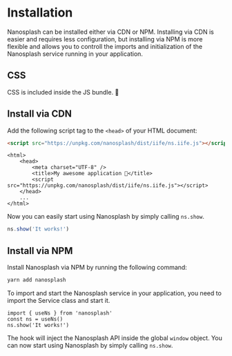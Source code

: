 <script setup>
import Card from '../../.vitepress/theme/vue/Card.vue'
</script>

# Installation

Nanosplash can be installed either via CDN or NPM. Installing via CDN is easier and requires less configuration, but installing via NPM is more flexible and allows you to controll the imports and initialization of the Nanosplash service running in your application.

## CSS

CSS is included inside the JS bundle. 🎉

## Install via CDN

Add the following script tag to the `<head>` of your HTML document:

```html
<script src="https://unpkg.com/nanosplash/dist/iife/ns.iife.js"></script>
```

```html{5}
<html>
	<head>
		<meta charset="UTF-8" />
		<title>My awesome application 🚀</title>
		<script src="https://unpkg.com/nanosplash/dist/iife/ns.iife.js"></script>
	</head>
	...
</html>
```

Now you can easily start using Nanosplash by simply calling `ns.show`.

```ts
ns.show('It works!')
```

## Install via NPM

Install Nanosplash via NPM by running the following command:

```bash
yarn add nanosplash
```

To import and start the Nanosplash service in your application, you need to import the Service class and start it.

```js{2,3}
import { useNs } from 'nanosplash'
const ns = useNs()
ns.show('It works!')
```

The hook will inject the Nanosplash API inside the global `window` object.
You can now start using Nanosplash by simply calling `ns.show`.

